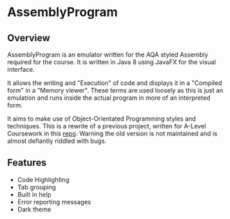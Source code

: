 # AssemblyProgram
## Overview
AssemblyProgram is an emulator written for the AQA styled Assembly required for the course.
It is written in Java 8 using JavaFX for the visual interface.

It allows the writing and "Execution" of code and displays it in a "Compiled form" in a "Memory viewer". These terms are used loosely as this is just an emulation and runs inside the actual program in more of an interpreted form. 

It aims to make use of Object-Orientated Programming styles and techniques. This is a rewrite of a previous project, written for A-Level Coursework in this [repo](https://github.com/10morgant/TimSim). Warning the old version is not maintained and is almost defiantly riddled with bugs.

## Features
- Code Highlighting
- Tab grouping
- Built in help
- Error reporting messages
- Dark theme